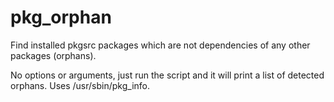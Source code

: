 pkg_orphan
==========

Find installed pkgsrc packages which are not dependencies of any other packages (orphans).

No options or arguments, just run the script and it will print a list of
detected orphans.  Uses /usr/sbin/pkg_info.

